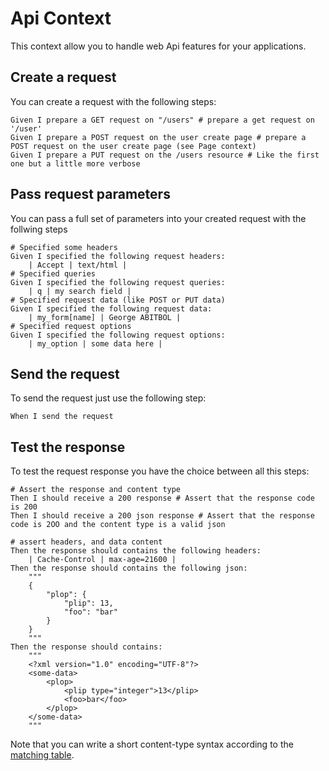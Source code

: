 Api Context
===========

This context allow you to handle web Api features for your applications.

## Create a request

You can create a request with the following steps:

```gherkin
Given I prepare a GET request on "/users" # prepare a get request on '/user'
Given I prepare a POST request on the user create page # prepare a POST request on the user create page (see Page context)
Given I prepare a PUT request on the /users resource # Like the first one but a little more verbose
```

## Pass request parameters

You can pass a full set of parameters into your created request with the follwing steps

```gherkin
# Specified some headers
Given I specified the following request headers:
    | Accept | text/html |
# Specified queries
Given I specified the following request queries:
    | q | my search field |
# Specified request data (like POST or PUT data)
Given I specified the following request data:
    | my_form[name] | George ABITBOL |
# Specified request options
Given I specified the following request options:
    | my_option | some data here |
```

## Send the request

To send the request just use the following step:

```gherkin
When I send the request
```

## Test the response

To test the request response you have the choice between all this steps:

```gherkin
# Assert the response and content type
Then I should receive a 200 response # Assert that the response code is 200
Then I should receive a 200 json response # Assert that the response  code is 2OO and the content type is a valid json

# assert headers, and data content
Then the response should contains the following headers:
    | Cache-Control | max-age=21600 |
Then the response should contains the following json:
    """
    {
        "plop": {
            "plip": 13,
            "foo": "bar"
        }
    }
    """
Then the response should contains:
    """
    <?xml version="1.0" encoding="UTF-8"?>
    <some-data>
        <plop>
            <plip type="integer">13</plip>
            <foo>bar</foo>
        </plop>
    </some-data>
    """
```

Note that you can write a short content-type syntax according to the [matching table](../src/Knp/FriendlyContexts/Http/HttpContentTypeGuesser.php).



